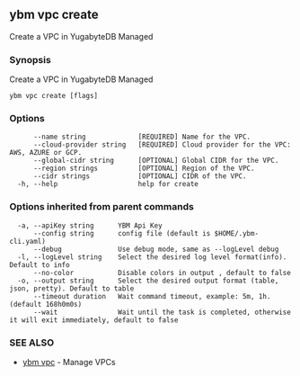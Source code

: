 ## ybm vpc create

Create a VPC in YugabyteDB Managed

### Synopsis

Create a VPC in YugabyteDB Managed

```
ybm vpc create [flags]
```

### Options

```
      --name string             [REQUIRED] Name for the VPC.
      --cloud-provider string   [REQUIRED] Cloud provider for the VPC: AWS, AZURE or GCP.
      --global-cidr string      [OPTIONAL] Global CIDR for the VPC.
      --region strings          [OPTIONAL] Region of the VPC.
      --cidr strings            [OPTIONAL] CIDR of the VPC.
  -h, --help                    help for create
```

### Options inherited from parent commands

```
  -a, --apiKey string      YBM Api Key
      --config string      config file (default is $HOME/.ybm-cli.yaml)
      --debug              Use debug mode, same as --logLevel debug
  -l, --logLevel string    Select the desired log level format(info). Default to info
      --no-color           Disable colors in output , default to false
  -o, --output string      Select the desired output format (table, json, pretty). Default to table
      --timeout duration   Wait command timeout, example: 5m, 1h. (default 168h0m0s)
      --wait               Wait until the task is completed, otherwise it will exit immediately, default to false
```

### SEE ALSO

* [ybm vpc](ybm_vpc.md)	 - Manage VPCs


